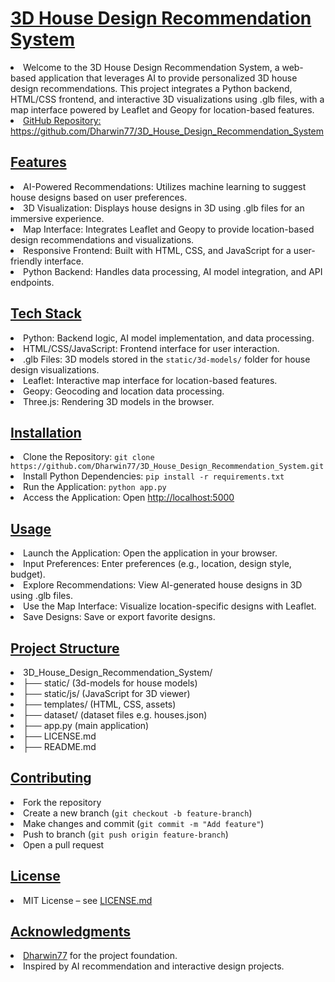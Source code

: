 <h1><u>3D House Design Recommendation System</u></h1>

<li>Welcome to the 3D House Design Recommendation System, a web-based application that leverages AI to provide personalized 3D house design recommendations. This project integrates a Python backend, HTML/CSS frontend, and interactive 3D visualizations using .glb files, with a map interface powered by Leaflet and Geopy for location-based features.</li>

<li><u>GitHub Repository:</u> 
<a href="https://github.com/Dharwin77/3D_House_Design_Recommendation_System" target="_blank">https://github.com/Dharwin77/3D_House_Design_Recommendation_System</a></li>

<h2><u>Features</u></h2>
<li>AI-Powered Recommendations: Utilizes machine learning to suggest house designs based on user preferences.</li>
<li>3D Visualization: Displays house designs in 3D using .glb files for an immersive experience.</li>
<li>Map Interface: Integrates Leaflet and Geopy to provide location-based design recommendations and visualizations.</li>
<li>Responsive Frontend: Built with HTML, CSS, and JavaScript for a user-friendly interface.</li>
<li>Python Backend: Handles data processing, AI model integration, and API endpoints.</li>

<h2><u>Tech Stack</u></h2>
<li>Python: Backend logic, AI model implementation, and data processing.</li>
<li>HTML/CSS/JavaScript: Frontend interface for user interaction.</li>
<li>.glb Files: 3D models stored in the <code>static/3d-models/</code> folder for house design visualizations.</li>
<li>Leaflet: Interactive map interface for location-based features.</li>
<li>Geopy: Geocoding and location data processing.</li>
<li>Three.js: Rendering 3D models in the browser.</li>

<h2><u>Installation</u></h2>
<li>Clone the Repository: <code>git clone https://github.com/Dharwin77/3D_House_Design_Recommendation_System.git</code></li>
<li>Install Python Dependencies: <code>pip install -r requirements.txt</code></li>
<li>Run the Application: <code>python app.py</code></li>
<li>Access the Application: Open <a href="http://localhost:5000">http://localhost:5000</a></li>

<h2><u>Usage</u></h2>
<li>Launch the Application: Open the application in your browser.</li>
<li>Input Preferences: Enter preferences (e.g., location, design style, budget).</li>
<li>Explore Recommendations: View AI-generated house designs in 3D using .glb files.</li>
<li>Use the Map Interface: Visualize location-specific designs with Leaflet.</li>
<li>Save Designs: Save or export favorite designs.</li>

<h2><u>Project Structure</u></h2>
<li>3D_House_Design_Recommendation_System/</li>
<li>├── static/ (3d-models for house models)</li>
<li>├── static/js/ (JavaScript for 3D viewer)</li>
<li>├── templates/ (HTML, CSS, assets)</li>
<li>├── dataset/ (dataset files e.g. houses.json)</li>
<li>├── app.py (main application)</li>
<li>├── LICENSE.md</li>
<li>├── README.md</li>

<h2><u>Contributing</u></h2>
<li>Fork the repository</li>
<li>Create a new branch (<code>git checkout -b feature-branch</code>)</li>
<li>Make changes and commit (<code>git commit -m "Add feature"</code>)</li>
<li>Push to branch (<code>git push origin feature-branch</code>)</li>
<li>Open a pull request</li>

<h2><u>License</u></h2>
<li>MIT License – see <a href="LICENSE.md">LICENSE.md</a></li>

<h2><u>Acknowledgments</u></h2>
<li><a href="https://github.com/Dharwin77">Dharwin77</a> for the project foundation.</li>
<li>Inspired by AI recommendation and interactive design projects.</li>
